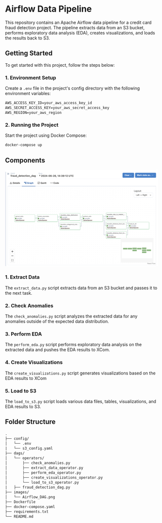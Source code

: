 # Airflow Data Pipeline

This repository contains an Apache Airflow data pipeline for a credit card fraud detection project. The pipeline extracts data from an S3 bucket, performs exploratory data analysis (EDA), creates visualizations, and loads the results back to S3.

## Getting Started

To get started with this project, follow the steps below:

### 1. Environment Setup

Create a `.env` file in the project's config directory with the following environment variables:

```dotenv
AWS_ACCESS_KEY_ID=your_aws_access_key_id
AWS_SECRET_ACCESS_KEY=your_aws_secret_access_key
AWS_REGION=your_aws_region
```

### 2. Running the Project

Start the project using Docker Compose:

```bash
docker-compose up
```

## Components

![Airflow DAG](images/Airflow_DAG.png)

### 1. Extract Data

The `extract_data.py` script extracts data from an S3 bucket and passes it to the next task.

### 2. Check Anomalies

The `check_anomalies.py` script analyzes the extracted data for any anomalies outside of the expected data distribution.

### 3. Perform EDA

The `perform_eda.py` script performs exploratory data analysis on the extracted data and pushes the EDA results to XCom.

### 4. Create Visualizations

The `create_visualizations.py` script generates visualizations based on the EDA results to XCom

### 5. Load to S3

The `load_to_s3.py` script loads various data files, tables, visualizations, and EDA results to S3.

## Folder Structure

```
.
├── config/
│   └── .env
|   └── s3_config.yaml
├── dags/
│   └── operators/
│       ├── check_anomalies.py
│       ├── extract_data_operator.py
│       ├── perform_eda_operator.py
│       ├── create_visualizations_operator.py
│       └── load_to_s3_operator.py
|   ├── fraud_detection_dag.py
├── images/
│   └── Airflow_DAG.png
├── Dockerfile
├── docker-compose.yaml
├── requirements.txt
└── README.md

```

